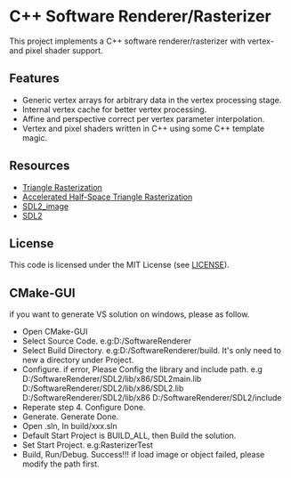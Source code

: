 # C++ Software Renderer/Rasterizer

This project implements a C++ software renderer/rasterizer with vertex- and
pixel shader support.

## Features
* Generic vertex arrays for arbitrary data in the vertex processing stage.
* Internal vertex cache for better vertex processing.
* Affine and perspective correct per vertex parameter interpolation.
* Vertex and pixel shaders written in C++ using some C++ template magic.

## Resources
* [Triangle Rasterization](http://www.cs.unc.edu/~blloyd/comp770/Lecture08.pdf)
* [Accelerated Half-Space Triangle Rasterization](https://www.researchgate.net/publication/286441992_Accelerated_Half-Space_Triangle_Rasterization)
* [SDL2_image](https://www.libsdl.org/projects/SDL_image/)
* [SDL2](http://libsdl.org/)
## License

This code is licensed under the MIT License (see [LICENSE](LICENSE)).

## CMake-GUI
if you want to generate VS solution on windows, please as follow.
* Open CMake-GUI
* Select Source Code. e.g:D:/SoftwareRenderer
* Select Build Directory. e.g:D:/SoftwareRenderer/build. It's only need to new a directory under Project.
* Configure. if error, Please Config the library and include path.
e.g
D:/SoftwareRenderer/SDL2/lib/x86/SDL2main.lib
D:/SoftwareRenderer/SDL2/lib/x86/SDL2.lib
D:/SoftwareRenderer/SDL2/lib/x86
D:/SoftwareRenderer/SDL2/include
* Reperate step 4. Configure Done.
* Generate. Generate Done.
* Open .sln, In build/xxx.sln
* Default Start Project is BUILD_ALL, then Build the solution.
* Set Start Project. e.g:RasterizerTest
* Build, Run/Debug. Success!!!
if load image or object failed, please modify the path first.